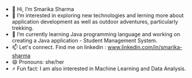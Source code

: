 - 👋 Hi, I’m Smarika Sharma
- 👀 I’m interested in exploring new technologies and lerning more about application development as well as outdoor adventures, particularly trekking.
- 🌱 I’m currently learning Java programming language and working on creating a Java application - Student Management System. 
- 📫 Let's connect. Find me on linkedin : www.linkedin.com/in/smarika-sharma
- 😄 Pronouns: she/her
- ⚡ Fun fact: I am also interested in Machine Learning and Data Analysis. 

<!---
smarika-sh/smarika-sh is a ✨ special ✨ repository because its `README.md` (this file) appears on your GitHub profile.
You can click the Preview link to take a look at your changes.
--->

